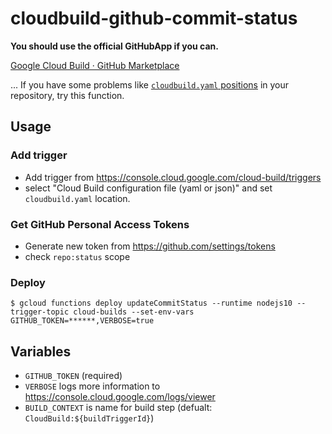 cloudbuild-github-commit-status
===

__You should use the official GitHubApp if you can.__

[Google Cloud Build · GitHub Marketplace](https://github.com/marketplace/google-cloud-build)

... If you have some problems like [`cloudbuild.yaml` positions](https://github.com/GoogleCloudPlatform/cloud-builders/issues/503) in your repository, try this function.

## Usage

### Add trigger

- Add trigger from https://console.cloud.google.com/cloud-build/triggers
- select "Cloud Build configuration file (yaml or json)" and set `cloudbuild.yaml` location.

### Get GitHub Personal Access Tokens

- Generate new token from https://github.com/settings/tokens
- check `repo:status` scope

### Deploy

    $ gcloud functions deploy updateCommitStatus --runtime nodejs10 --trigger-topic cloud-builds --set-env-vars GITHUB_TOKEN=******,VERBOSE=true

## Variables

- `GITHUB_TOKEN` (required)
- `VERBOSE` logs more information to https://console.cloud.google.com/logs/viewer 
- `BUILD_CONTEXT` is name for build step (defualt: `CloudBuild:${buildTriggerId}`)
